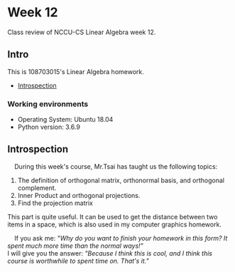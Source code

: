 # Week 12

Class review of NCCU-CS Linear Algebra week 12.

## Intro

This is 108703015's Linear Algebra homework.  

 - [Introspection](https://github.com/dark9ive/Linear_Algebra-HW/tree/master/week12#introspection)

### Working environments

 - Operating System: Ubuntu 18.04
 - Python version: 3.6.9

## Introspection

&nbsp;&nbsp;&nbsp;&nbsp;During this week's course, Mr.Tsai has taught us the following topics:

1. The definition of orthogonal matrix, orthonormal basis, and orthogonal complement.
2. Inner Product and orthogonal projections.
3. Find the projection matrix

This part is quite useful. It can be used to get the distance between two items in a space, which is also used in my computer graphics homework.
  
&nbsp;&nbsp;&nbsp;&nbsp;If you ask me: *"Why do you want to finish your homework in this form? It spent much more time than the normal ways!"*  
I will give you the answer: *"Because I think this is cool, and I think this course is worthwhile to spent time on. That's it."*
